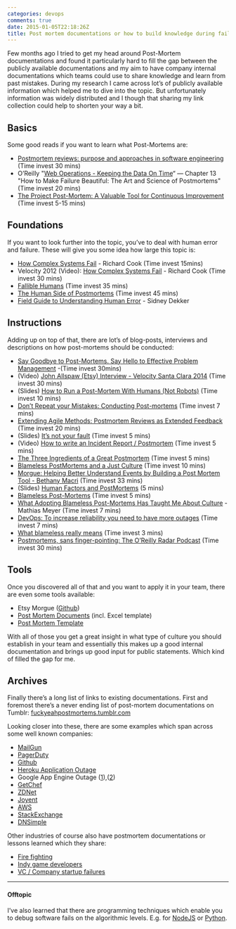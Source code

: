 ```yaml
---
categories: devops
comments: true
date: 2015-01-05T22:18:26Z
title: Post mortem documentations or how to build knowledge during failures
---
```


Few months ago I tried to get my head around Post-Mortem documentations and found it particularly hard to fill the gap between the publicly available documentations and my aim to have company internal documentations which teams could use to share knowledge and learn from past mistakes. During my research I came across lot’s of publicly available information which helped me to dive into the topic. But unfortunately information was widely distributed and I though that sharing my link collection could help to shorten your way a bit.

## Basics

Some good reads if you want to learn what Post-Mortems are:

* [Postmortem reviews: purpose and approaches in software engineering](http://www.uio.no/studier/emner/matnat/ifi/INF5180/v10/undervisningsmateriale/reading-materials/p08/post-mortems.pdf)  (Time invest 30 mins)
* O’Reilly "[Web Operations - Keeping the Data On Time](http://shop.oreilly.com/product/0636920000136.do)“ — Chapter 13 "How to Make Failure Beautiful: The Art and Science of Postmortems"
 (Time invest 20 mins)
* [The Project Post-Mortem: A Valuable Tool for Continuous Improvement](http://www.cdlib.org/cdlinfo/2010/11/17/the-project-post-mortem-a-valuable-tool-for-continuous-improvement/) (Time invest 5-15 mins)

## Foundations

If you want to look further into the topic, you’ve to deal with human error and failure. These will give you some idea how large this topic is:

* [How Complex Systems Fail](http://web.mit.edu/2.75/resources/random/How%20Complex%20Systems%20Fail.pdf) - Richard Cook (Time invest 15mins)
* Velocity 2012 (Video): [How Complex Systems Fail](http://www.youtube.com/watch?v=2S0k12uZR14) - Richard Cook (Time invest 30 mins)
* [Fallible Humans](http://www.indecorous.com/fallible_humans/) (Time invest 35 mins)
* [The Human Side of Postmortems](http://www.oreilly.com/webops-perf/free/the-human-side-of-postmortems.csp) (Time invest 45 mins)
* [Field Guide to Understanding Human Error](http://www.amazon.de/Field-Guide-Understanding-Human-Error/dp/0754648265) - Sidney Dekker

## Instructions

Adding up on top of that, there are lot’s of blog-posts, interviews and descriptions on how post-mortems should be conducted:

* [Say Goodbye to Post-Mortems. Say Hello to Effective Problem Management](http://www.cmg.org/wp-content/uploads/2009/06/8022.pdf) -(Time invest 30mins)
* (Video) [John Allspaw (Etsy) Interview - Velocity Santa Clara 2014](http://youtu.be/ciIT2r_j050) (Time invest 30 mins)
* (Slides) [How to Run a Post-Mortem With Humans (Not Robots)](http://velocityconf.com/velocity2013/public/schedule/detail/28251) (Time invest 10 mins)
* [Don’t Repeat your Mistakes: Conducting Post-mortems](http://blog.pusher.com/dont-repeat-your-mistakes-conducting-post-mortems/) (Time invest 7 mins)
* [Extending Agile Methods: Postmortem Reviews as Extended Feedback](http://dimsboiv.uqac.ca/Cours/C2013/8INF851_Aut/tp_paper/paper/postmortem.pdf) (Time invest 20 mins)
* (Slides) [It’s not your fault](http://www.slideshare.net/mobile/fullscreen/jhand2/its-not-your-fault-blameless-post-mortems/3) (Time invest 5 mins)
* (Video) [How to write an Incident Report / Postmortem](https://sysadmincasts.com/episodes/20-how-to-write-an-incident-report-postmortem) (Time invest 5 mins)
* [The Three Ingredients of a Great Postmortem](http://blog.travis-ci.com/2014-06-26-three-ingredients-to-a-great-postmortem/) (Time invest 5 mins)
* [Blameless PostMortems and a Just Culture](https://codeascraft.com/2012/05/22/blameless-postmortems/) (Time invest 10 mins)
* [Morgue: Helping Better Understand Events by Building a Post Mortem Tool - Bethany Macri](http://vimeo.com/77206751) (Time invest 33 mins)
* (Slides) [Human Factors and PostMortems](http://www.unwiredcouch.com/talks/human-factors-postmortems/) (5 mins)
* [Blameless Post-Mortems](http://www.infoq.com/news/2014/07/blameless-post-mortems) (Time invest 5 mins)
* [What Adopting Blameless Post-Mortems Has Taught Me About Culture](http://www.paperplanes.de/2014/6/20/what-blameless-postmortem-taught-me.html) - Mathias Meyer (Time invest 7 mins)
* [DevOps: To increase reliability you need to have more outages](http://everythingsysadmin.com/2012/09/more-outages.html) (Time invest 7 mins)
* [What blameless really means](http://www.jessicaharllee.com/notes/what-blameless-really-means/) (Time invest 3 mins)
* [Postmortems, sans finger-pointing: The O’Reilly Radar Podcast](http://radar.oreilly.com/tag/blameless-postmortem) (Time invest 30 mins)

## Tools

Once you discovered all of that and you want to apply it in your team, there are even some tools available:

* Etsy Morgue ([Github](https://github.com/etsy/morgue))
* [Post Mortem Documents](http://www.teresadietrich.net/?page_id=37) (incl. Excel template)
* [Post Mortem Template](http://de.slideshare.net/fattofatt/post-mortem-report)

With all of those you get a great insight in what type of culture you should establish in your team and essentially this makes up a good internal documentation and brings up good input for public statements. Which kind of filled the gap for me.

## Archives
Finally there’s a long list of links to existing documentations. First and foremost there’s a never ending list of post-mortem documentations on Tumblr:  [fuckyeahpostmortems.tumblr.com](http://fuckyeahpostmortems.tumblr.com)

Looking closer into these, there are some examples which span across some well known companies:

* [MailGun](http://blog.mailgun.com/what-happened-yesterday-and-what-we-are-doing-about-it/)
* [PagerDuty](https://blog.pagerduty.com/2012/06/outage-post-mortem-june-14/)
* [Github](https://github.com/blog/1759-dns-outage-post-mortem)
* [Heroku Application Outage](https://status.heroku.com/incidents/15)
* Google App Engine Outage ([1](https://groups.google.com/forum/m/#!topic/google-appengine/p2QKJ0OSLc8)),([2](http://googledevelopers.blogspot.ca/2013/05/google-api-infrastructure-outage_3.html))
* [GetChef](https://www.getchef.com/blog/2014/07/10/berkshelf-v2-outage-postmortem/)
* [ZDNet](http://www.zdnet.com/blog/btl/post-mortem-our-site-fail-wednesday-and-what-went-wrong/3023)
* [Joyent](https://www.joyent.com/blog/postmortem-for-outage-of-us-east-1-may-27-2014)
* [AWS](http://aws.amazon.com/de/message/65648/)
* [StackExchange](http://stackstatus.net/post/97322396704/outage-postmortem-sepember-11th-2014)
* [DNSimple](http://blog.dnsimple.com/2014/12/incident-report-ddos/)

Other industries of course also have postmortem documentations or lessons learned which they share:

* [Fire fighting](http://www.wildfirelessons.net)
* [Indy game developers](http://www.pixelprospector.com/the-big-list-of-postmortems/ )
* [VC / Company startup failures](http://www.chubbybrain.com/blog/startup-failure-post-mortem/)

***

#### Offtopic
I’ve also learned that there are programming techniques which enable you to debug software fails on the algorithmic levels. E.g. for [NodeJS](http://dtrace.org/blogs/dap/2012/01/13/playing-with-nodev8-postmortem-debugging/) or [Python](http://bashdb.sourceforge.net/pydb/pydb/lib/node36.html).

